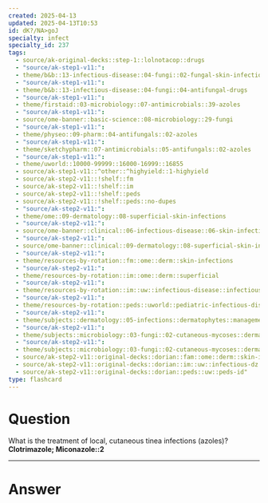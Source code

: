 ```yaml
---
created: 2025-04-13
updated: 2025-04-13T10:53
id: dK?/NA>goJ
specialty: infect
specialty_id: 237
tags:
  - source/ak-original-decks::step-1::lolnotacop::drugs
  - "source/ak-step1-v11:": 
  - theme/b&b::13-infectious-disease::04-fungi::02-fungal-skin-infections
  - "source/ak-step1-v11:": 
  - theme/b&b::13-infectious-disease::04-fungi::04-antifungal-drugs
  - "source/ak-step1-v11:": 
  - theme/firstaid::03-microbiology::07-antimicrobials::39-azoles
  - "source/ak-step1-v11:": 
  - source/ome-banner::basic-science::08-microbiology::29-fungi
  - "source/ak-step1-v11:": 
  - theme/physeo::09-pharm::04-antifungals::02-azoles
  - "source/ak-step1-v11:": 
  - theme/sketchypharm::07-antimicrobials::05-antifungals::02-azoles
  - "source/ak-step1-v11:": 
  - theme/uworld::10000-99999::16000-16999::16855
  - source/ak-step1-v11::^other::^highyield::1-highyield
  - source/ak-step2-v11::!shelf::fm
  - source/ak-step2-v11::!shelf::im
  - source/ak-step2-v11::!shelf::peds
  - source/ak-step2-v11::!shelf::peds::no-dupes
  - "source/ak-step2-v11:": 
  - theme/ome::09-dermatology::08-superficial-skin-infections
  - "source/ak-step2-v11:": 
  - source/ome-banner::clinical::06-infectious-disease::06-skin-infections
  - "source/ak-step2-v11:": 
  - source/ome-banner::clinical::09-dermatology::08-superficial-skin-infections
  - "source/ak-step2-v11:": 
  - theme/resources-by-rotation::fm::ome::derm::skin-infections
  - "source/ak-step2-v11:": 
  - theme/resources-by-rotation::im::ome::derm::superficial
  - "source/ak-step2-v11:": 
  - theme/resources-by-rotation::im::uw::infectious-disease::infectious-disease-dorian
  - "source/ak-step2-v11:": 
  - theme/resources-by-rotation::peds::uworld::pediatric-infectious-disease::peds-infectious-disease-dorian
  - "source/ak-step2-v11:": 
  - theme/subjects::dermatology::05-infections::dermatophytes::management
  - "source/ak-step2-v11:": 
  - theme/subjects::microbiology::03-fungi::02-cutaneous-mycoses::dermatophytes
  - "source/ak-step2-v11:": 
  - theme/subjects::microbiology::03-fungi::02-cutaneous-mycoses::dermatophytes::management
  - source/ak-step2-v11::original-decks::dorian::fam::ome::derm::skin-infections
  - source/ak-step2-v11::original-decks::dorian::im::uw::infectious-dz
  - source/ak-step2-v11::original-decks::dorian::peds::uw::peds-id"
type: flashcard
---
```


# Question
What is the treatment of local, cutaneous tinea infections (azoles)?   **Clotrimazole; Miconazole::2**

---

# Answer
